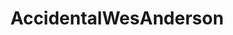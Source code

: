 ---
title: AccidentalWesAnderson
crosslinks:
- itookapicture
- oddlysatisfying
- pics
- analog
- TwoRedditorsOneCup
- Pareidolia
- portugal
- drones
- thomas
- Pyongyang
- woahdude
- dutchshitonreddit
- KarmaCourt
- NorthKoreaPics
- CityPorn
- AccidentalBaroque
- wesanderson
- CozyPlaces
- GoatsOnTopOfHorses
---